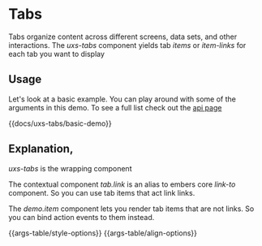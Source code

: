 # Tabs

Tabs organize content across different screens, data sets, and other interactions. The _uxs-tabs_ component yields tab _items_ or _item-links_ for each tab you want to display

## Usage

Let's look at a basic example. You can play around with some of the arguments in this demo. To see a full list check out the [api page](/docs/api/components/uxs-tabs)

{{docs/uxs-tabs/basic-demo}}

## Explanation,

_uxs-tabs_ is the wrapping component

The contextual component _tab.link_ is an alias to embers core _link-to_ component. So you can use tab items that act link links.

The _demo.item_ component lets you render tab items that are not links. So you can bind action events to them instead.

{{args-table/style-options}}
{{args-table/align-options}}
